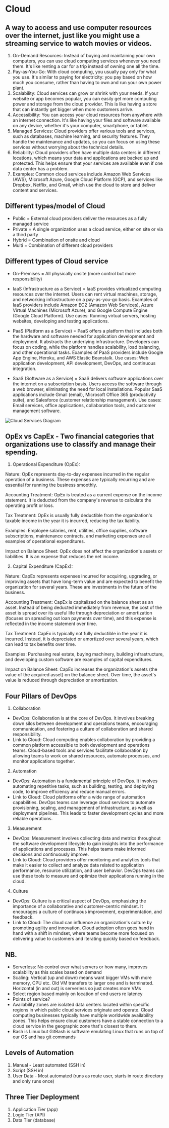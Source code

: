 # Cloud

## A way to access and use computer resources over the internet, just like you might use a streaming service to watch movies or videos.

1. On-Demand Resources: Instead of buying and maintaining your own computers, you can use cloud computing services whenever you need them. It's like renting a car for a trip instead of owning one all the time.
2. Pay-as-You-Go: With cloud computing, you usually pay only for what you use. It's similar to paying for electricity: you pay based on how much you consume, rather than having to own and run your own power plant.
3. Scalability: Cloud services can grow or shrink with your needs. If your website or app becomes popular, you can easily get more computing power and storage from the cloud provider. This is like having a store that can instantly get bigger when more customers arrive.
4. Accessibility: You can access your cloud resources from anywhere with an internet connection. It's like having your files and software available on any device, whether it's your computer, smartphone, or tablet.
5. Managed Services: Cloud providers offer various tools and services, such as databases, machine learning, and security features. They handle the maintenance and updates, so you can focus on using these services without worrying about the technical details.
6. Reliability: Cloud providers often have multiple data centers in different locations, which means your data and applications are backed up and protected. This helps ensure that your services are available even if one data center has a problem.
7. Examples: Common cloud services include Amazon Web Services (AWS), Microsoft Azure, Google Cloud Platform (GCP), and services like Dropbox, Netflix, and Gmail, which use the cloud to store and deliver content and services.

## Different types/model of Cloud

- Public = External cloud providers deliver the resources as a fully managed service
- Private = A single organization uses a cloud service, either on site or via a third party
- Hybrid = Combination of onsite and cloud
- Multi = Combination of different cloud providers

## Different types of Cloud service

-	On-Premises = All physically onsite (more control but more responsibility)

-	IaaS (Infrastructure as a Service) = IaaS provides virtualized computing resources over the internet. Users can rent virtual machines, storage, and networking infrastructure on a pay-as-you-go basis. Examples of IaaS providers include Amazon EC2 (Amazon Web Services), Azure Virtual Machines (Microsoft Azure), and Google Compute Engine (Google Cloud Platform).
Use cases: Running virtual servers, hosting websites, developing and testing applications.

-	PaaS (Platform as a Service) = PaaS offers a platform that includes both the hardware and software needed for application development and deployment. It abstracts the underlying infrastructure. Developers can focus on coding, while the platform handles scalability, load balancing, and other operational tasks. Examples of PaaS providers include Google App Engine, Heroku, and AWS Elastic Beanstalk.
Use cases: Web application development, API development, DevOps, and continuous integration.

-	SaaS (Software as a Service) = SaaS delivers software applications over the internet on a subscription basis. Users access the software through a web browser, eliminating the need for local installations. Popular SaaS applications include Gmail (email), Microsoft Office 365 (productivity suite), and Salesforce (customer relationship management).
Use cases: Email services, office applications, collaboration tools, and customer management software.

![Cloud Services Diagram](../README_images/Cloud_Service_Diagram.jpg)

## OpEx vs CapEx - Two financial categories that organizations use to classify and manage their spending.

1. Operational Expenditure (OpEx):

Nature: OpEx represents day-to-day expenses incurred in the regular operation of a business. These expenses are typically recurring and are essential for running the business smoothly.

Accounting Treatment: OpEx is treated as a current expense on the income statement. It is deducted from the company's revenue to calculate the operating profit or loss.

Tax Treatment: OpEx is usually fully deductible from the organization's taxable income in the year it is incurred, reducing the tax liability.

Examples: Employee salaries, rent, utilities, office supplies, software subscriptions, maintenance contracts, and marketing expenses are all examples of operational expenditures.

Impact on Balance Sheet: OpEx does not affect the organization's assets or liabilities. It is an expense that reduces the net income.

2. Capital Expenditure (CapEx):

Nature: CapEx represents expenses incurred for acquiring, upgrading, or improving assets that have long-term value and are expected to benefit the organization for several years. These are investments in the future of the business.

Accounting Treatment: CapEx is capitalized on the balance sheet as an asset. Instead of being deducted immediately from revenue, the cost of the asset is spread over its useful life through depreciation or amortization (focuses on spreading out loan payments over time), and this expense is reflected in the income statement over time.

Tax Treatment: CapEx is typically not fully deductible in the year it is incurred. Instead, it is depreciated or amortized over several years, which can lead to tax benefits over time.

Examples: Purchasing real estate, buying machinery, building infrastructure, and developing custom software are examples of capital expenditures.

Impact on Balance Sheet: CapEx increases the organization's assets (the value of the acquired asset) on the balance sheet. Over time, the asset's value is reduced through depreciation or amortization.

## Four Pillars of DevOps

1.	Collaboration
-	DevOps: Collaboration is at the core of DevOps. It involves breaking down silos between development and operations teams, encouraging communication, and fostering a culture of collaboration and shared responsibility.
-	Link to Cloud: Cloud computing enables collaboration by providing a common platform accessible to both development and operations teams. Cloud-based tools and services facilitate collaboration by allowing teams to work on shared resources, automate processes, and monitor applications together.

2.	Automation
-	DevOps: Automation is a fundamental principle of DevOps. It involves automating repetitive tasks, such as building, testing, and deploying code, to improve efficiency and reduce manual errors.
-	Link to Cloud: Cloud platforms offer a wide range of automation capabilities. DevOps teams can leverage cloud services to automate provisioning, scaling, and management of infrastructure, as well as deployment pipelines. This leads to faster development cycles and more reliable operations.

3.	Measurement
-	DevOps: Measurement involves collecting data and metrics throughout the software development lifecycle to gain insights into the performance of applications and processes. This helps teams make informed decisions and continuously improve.
-	Link to Cloud: Cloud providers offer monitoring and analytics tools that make it easier to collect and analyze data related to application performance, resource utilization, and user behavior. DevOps teams can use these tools to measure and optimize their applications running in the cloud.

4.	Culture
-	DevOps: Culture is a critical aspect of DevOps, emphasizing the importance of a collaborative and customer-centric mindset. It encourages a culture of continuous improvement, experimentation, and feedback.
-	Link to Cloud: The cloud can influence an organization's culture by promoting agility and innovation. Cloud adoption often goes hand in hand with a shift in mindset, where teams become more focused on delivering value to customers and iterating quickly based on feedback.

## NB.

- Serverless: No control over what servers or how many, improves scalability as this scales based on demand
- Scaling: Vertical (up and down) means want bigger VMs with more memory, CPU etc. Old VM transfers to larger one and is terminated. Horizontal (in and out) is serverless so just creates more VMs
- Select region based mainly on location of end users re latency
- Points of service?
- Availability zones are isolated data centers located within specific regions in which public cloud services originate and operate. Cloud computing businesses typically have multiple worldwide availability zones. This helps ensure cloud customers have a stable connection to a cloud service in the geographic zone that's closest to them.
- Bash is Linux but GitBash is software emulating Linux that runs on top of our OS and has git commands

## Levels of Automation

1. Manual - Least automated (SSH in)
2. Script (SSH in)
3. User Data - Most automated (runs as route user, starts in route directory and only runs once)

## Three Tier Deployment

1. Application Tier (app)
2. Logic Tier (API)
3. Data Tier (database)